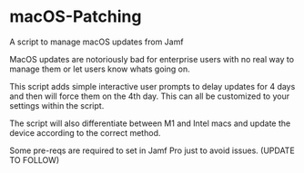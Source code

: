 # macOS-Patching
A script to manage macOS updates from Jamf

MacOS updates are notoriously bad for enterprise users with no real way to manage them or let users know whats going on.

This script adds simple interactive user prompts to delay updates for 4 days and then will force them on the 4th day. This can all be customized to your settings within the script.

The script will also differentiate between M1 and Intel macs and update the device according to the correct method.

Some pre-reqs are required to set in Jamf Pro just to avoid issues. (UPDATE TO FOLLOW)
